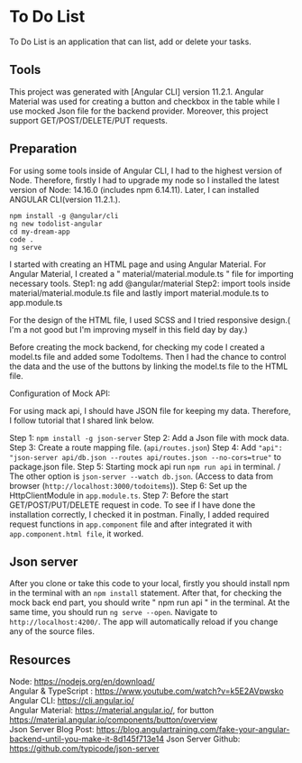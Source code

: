 # To Do List

To Do List is an application that can list, add or delete your tasks. 

## Tools

This project was generated with [Angular CLI] version 11.2.1.
Angular Material was used for creating a button and checkbox in the table while I use mocked Json file for the backend provider. 
Moreover, this project support GET/POST/DELETE/PUT requests. 

## Preparation 

For using some tools inside of Angular CLI, I had to the highest version of Node. Therefore, firstly I had to upgrade my node so I installed the latest version of Node: 14.16.0 (includes npm 6.14.11). Later, I can installed ANGULAR CLI(version 11.2.1.).

`npm install -g @angular/cli` <br />
`ng new todolist-angular` <br />
`cd my-dream-app` <br />
`code .` <br />
`ng serve` <br />

I started with creating an HTML page and using Angular Material. For Angular Material, I created a " material/material.module.ts " file for importing necessary tools.
Step1: ng add @angular/material
Step2: import tools inside material/material.module.ts file and lastly import material.module.ts to app.module.ts

For the design of the HTML file, I used SCSS and I tried responsive design.( I'm a not good but I'm improving myself in this field day by day.) 

Before creating the mock backend, for checking my code I created a model.ts file and added some TodoItems. Then I had the chance to control the data and the use of the buttons by linking the model.ts file to the HTML file.

Configuration of Mock API: 

For using mack api, I should have JSON file for keeping my data. Therefore, I follow tutorial that I shared link below. 

Step 1: `npm install -g json-server`
Step 2: Add a Json file with mock data.
Step 3: Create a route mapping file. (`api/routes.json`)
Step 4: Add ` "api": "json-server api/db.json --routes api/routes.json --no-cors=true" ` to package.json file.
Step 5: Starting mock api run `npm run api` in terminal. / The other option is `json-server --watch db.json`. (Access to data from browser (`http://localhost:3000/todoitems`)).
Step 6: Set up the HttpClientModule in `app.module.ts`. 
Step 7: Before the start GET/POST/PUT/DELETE request in code. To see if I have done the installation correctly, I checked it in postman.
Finally, I added required request functions in `app.component` file and after integrated it with `app.component.html file`, it worked. 

## Json server 

After you clone or take this code to your local, firstly you should install npm in the terminal with an `npm install` statement. 
After that, for checking the mock back end part, you should write " npm run api " in the terminal. At the same time, you should run `ng serve --open`. Navigate to `http://localhost:4200/`. The app will automatically reload if you change any of the source files.

## Resources

Node: https://nodejs.org/en/download/ <br />
Angular & TypeScript : https://www.youtube.com/watch?v=k5E2AVpwsko<br />
Angular CLI: https://cli.angular.io/<br />
Angular Material: https://material.angular.io/, for button https://material.angular.io/components/button/overview <br />
Json Server Blog Post: https://blog.angulartraining.com/fake-your-angular-backend-until-you-make-it-8d145f713e14
Json Server Github: https://github.com/typicode/json-server

<!-- ## Blog

Here is my blog about the project.  -->
